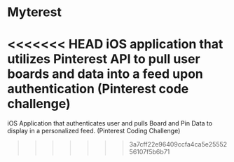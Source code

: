 # Myterest
<<<<<<< HEAD
iOS application that utilizes Pinterest API to pull user boards and data into a feed upon authentication (Pinterest code challenge)
=======
iOS Application that authenticates user and pulls Board and Pin Data to display in a personalized feed. (Pinterest Coding Challenge)
>>>>>>> 3a7cff22e96409ccfa4ca5e2555256107f5b6b71
